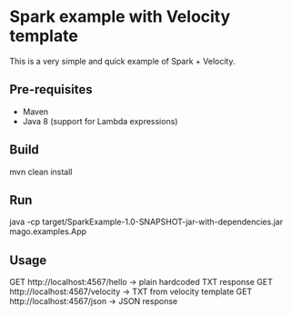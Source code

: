 
Spark example with Velocity template
==============

This is a very simple and quick example of Spark + Velocity.

Pre-requisites
---------------
* Maven
* Java 8 (support for Lambda expressions)

Build
---------------
mvn clean install

Run
---------------
java -cp target/SparkExample-1.0-SNAPSHOT-jar-with-dependencies.jar mago.examples.App

Usage
-------------
GET http://localhost:4567/hello     -> plain hardcoded TXT response
GET http://localhost:4567/velocity  -> TXT from velocity template
GET http://localhost:4567/json      -> JSON response

